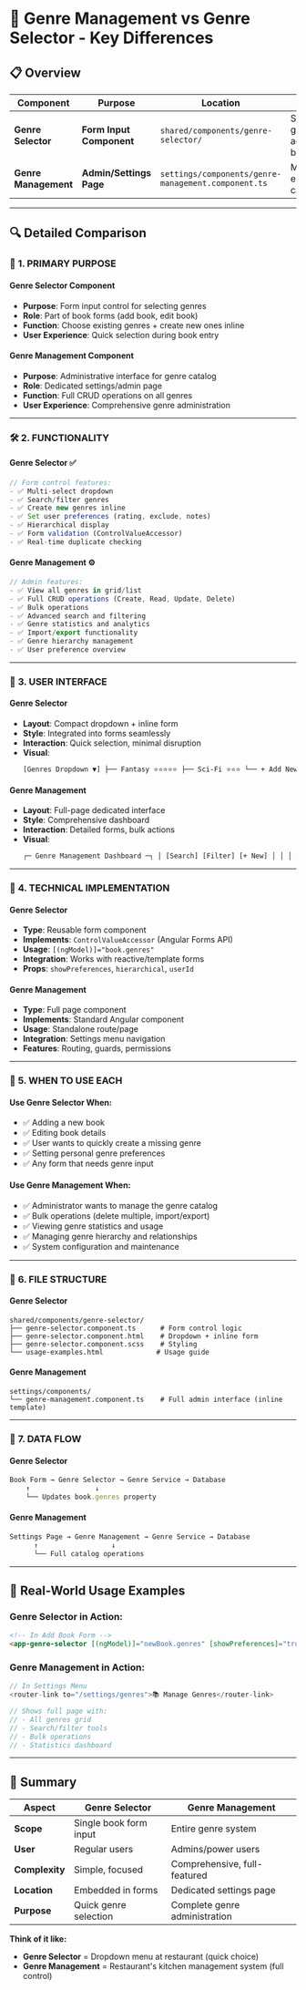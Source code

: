 # 🎯 **Genre Management vs Genre Selector - Key Differences**

## 📋 **Overview**

| Component            | Purpose                  | Location                                            | Use Case                                   |
| -------------------- | ------------------------ | --------------------------------------------------- | ------------------------------------------ |
| **Genre Selector**   | **Form Input Component** | `shared/components/genre-selector/`                 | Selecting genres when adding/editing books |
| **Genre Management** | **Admin/Settings Page**  | `settings/components/genre-management.component.ts` | Managing the entire genre catalog          |

---

## 🔍 **Detailed Comparison**

### 🎯 **1. PRIMARY PURPOSE**

#### **Genre Selector Component**

- **Purpose**: Form input control for selecting genres
- **Role**: Part of book forms (add book, edit book)
- **Function**: Choose existing genres + create new ones inline
- **User Experience**: Quick selection during book entry

#### **Genre Management Component**

- **Purpose**: Administrative interface for genre catalog
- **Role**: Dedicated settings/admin page
- **Function**: Full CRUD operations on all genres
- **User Experience**: Comprehensive genre administration

---

### 🛠️ **2. FUNCTIONALITY**

#### **Genre Selector** ✅

```typescript
// Form control features:
- ✅ Multi-select dropdown
- ✅ Search/filter genres
- ✅ Create new genres inline
- ✅ Set user preferences (rating, exclude, notes)
- ✅ Hierarchical display
- ✅ Form validation (ControlValueAccessor)
- ✅ Real-time duplicate checking
```

#### **Genre Management** ⚙️

```typescript
// Admin features:
- ✅ View all genres in grid/list
- ✅ Full CRUD operations (Create, Read, Update, Delete)
- ✅ Bulk operations
- ✅ Advanced search and filtering
- ✅ Genre statistics and analytics
- ✅ Import/export functionality
- ✅ Genre hierarchy management
- ✅ User preference overview
```

---

### 🎨 **3. USER INTERFACE**

#### **Genre Selector**

- **Layout**: Compact dropdown + inline form
- **Style**: Integrated into forms seamlessly
- **Interaction**: Quick selection, minimal disruption
- **Visual**:
  ```html
  [Genres Dropdown ▼] ├── Fantasy ⭐⭐⭐⭐⭐ ├── Sci-Fi ⭐⭐⭐ └── + Add New Genre
  ```

#### **Genre Management**

- **Layout**: Full-page dedicated interface
- **Style**: Comprehensive dashboard
- **Interaction**: Detailed forms, bulk actions
- **Visual**:
  ```html
  ┌─ Genre Management Dashboard ─┐ │ [Search] [Filter] [+ New] │ │ │ │ ┌─────┐ ┌─────┐ ┌─────┐ │ │ │Genre│ │Genre│ │Genre│ │ │ │ #1 │ │ #2 │ │ #3 │ │ │ └─────┘ └─────┘ └─────┘ │ └──────────────────────────────┘
  ```

---

### 🔧 **4. TECHNICAL IMPLEMENTATION**

#### **Genre Selector**

- **Type**: Reusable form component
- **Implements**: `ControlValueAccessor` (Angular Forms API)
- **Usage**: `[(ngModel)]="book.genres"`
- **Integration**: Works with reactive/template forms
- **Props**: `showPreferences`, `hierarchical`, `userId`

#### **Genre Management**

- **Type**: Full page component
- **Implements**: Standard Angular component
- **Usage**: Standalone route/page
- **Integration**: Settings menu navigation
- **Features**: Routing, guards, permissions

---

### 📍 **5. WHEN TO USE EACH**

#### **Use Genre Selector When:**

- ✅ Adding a new book
- ✅ Editing book details
- ✅ User wants to quickly create a missing genre
- ✅ Setting personal genre preferences
- ✅ Any form that needs genre input

#### **Use Genre Management When:**

- ✅ Administrator wants to manage the genre catalog
- ✅ Bulk operations (delete multiple, import/export)
- ✅ Viewing genre statistics and usage
- ✅ Managing genre hierarchy and relationships
- ✅ System configuration and maintenance

---

### 📂 **6. FILE STRUCTURE**

#### **Genre Selector**

```
shared/components/genre-selector/
├── genre-selector.component.ts      # Form control logic
├── genre-selector.component.html    # Dropdown + inline form
├── genre-selector.component.scss    # Styling
└── usage-examples.html             # Usage guide
```

#### **Genre Management**

```
settings/components/
└── genre-management.component.ts    # Full admin interface (inline template)
```

---

### 🔄 **7. DATA FLOW**

#### **Genre Selector**

```typescript
Book Form → Genre Selector → Genre Service → Database
    ↑                ↓
    └── Updates book.genres property
```

#### **Genre Management**

```typescript
Settings Page → Genre Management → Genre Service → Database
      ↑                  ↓
      └── Full catalog operations
```

---

## 🎯 **Real-World Usage Examples**

### **Genre Selector in Action:**

```html
<!-- In Add Book Form -->
<app-genre-selector [(ngModel)]="newBook.genres" [showPreferences]="true" [hierarchical]="true" placeholder="Select book genres"></app-genre-selector>
```

### **Genre Management in Action:**

```typescript
// In Settings Menu
<router-link to="/settings/genres">📚 Manage Genres</router-link>

// Shows full page with:
// - All genres grid
// - Search/filter tools
// - Bulk operations
// - Statistics dashboard
```

---

## 🎉 **Summary**

| Aspect         | Genre Selector         | Genre Management              |
| -------------- | ---------------------- | ----------------------------- |
| **Scope**      | Single book form input | Entire genre system           |
| **User**       | Regular users          | Admins/power users            |
| **Complexity** | Simple, focused        | Comprehensive, full-featured  |
| **Location**   | Embedded in forms      | Dedicated settings page       |
| **Purpose**    | Quick genre selection  | Complete genre administration |

**Think of it like:**

- **Genre Selector** = Dropdown menu at restaurant (quick choice)
- **Genre Management** = Restaurant's kitchen management system (full control)
